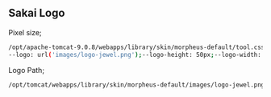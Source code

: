 ## Sakai Logo

Pixel size;
```sh
/opt/apache-tomcat-9.0.8/webapps/library/skin/morpheus-default/tool.css
--logo: url('images/logo-jewel.png');--logo-height: 50px;--logo-width: 300px;
```
Logo Path;
```sh
/opt/tomcat/webapps/library/skin/morpheus-default/images/logo-jewel.png
```
